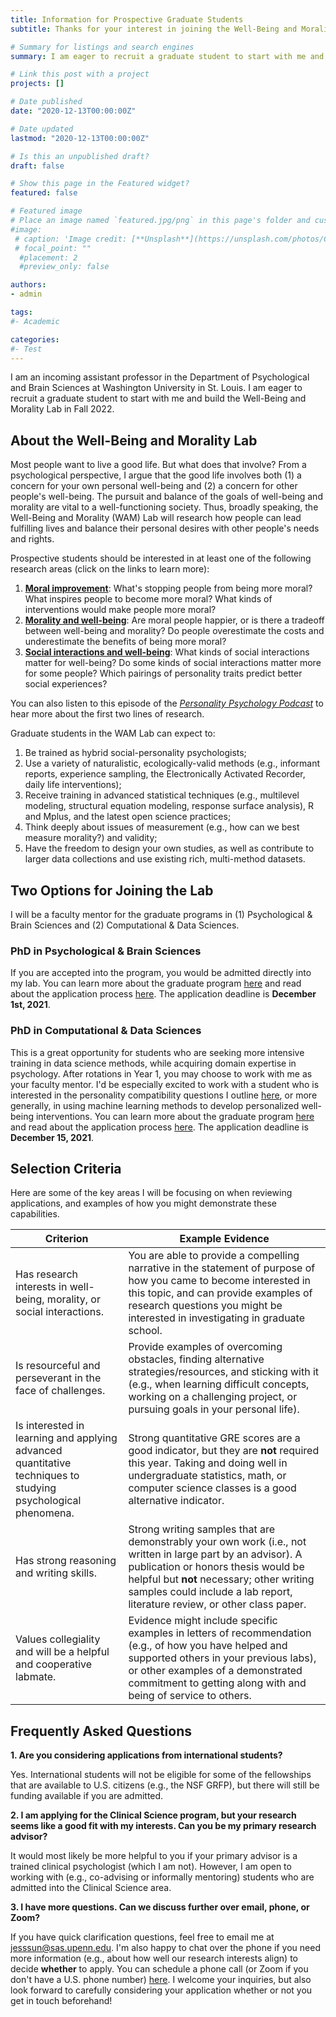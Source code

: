 ```yaml
---
title: Information for Prospective Graduate Students
subtitle: Thanks for your interest in joining the Well-Being and Morality Lab! Here's some information to give you a sense of whether the lab would be a good fit and what I'm looking for in a prospective graduate student.

# Summary for listings and search engines
summary: I am eager to recruit a graduate student to start with me and build the Well-Being and Morality Lab in Fall 2022. Read on to find out more about the lab and what I'm looking for in a prospective graduate student.

# Link this post with a project
projects: []

# Date published
date: "2020-12-13T00:00:00Z"

# Date updated
lastmod: "2020-12-13T00:00:00Z"

# Is this an unpublished draft?
draft: false

# Show this page in the Featured widget?
featured: false

# Featured image
# Place an image named `featured.jpg/png` in this page's folder and customize its options here.
#image:
 # caption: 'Image credit: [**Unsplash**](https://unsplash.com/photos/CpkOjOcXdUY)'
 # focal_point: ""
  #placement: 2
  #preview_only: false

authors:
- admin

tags:
#- Academic

categories:
#- Test
---
```

I am an incoming assistant professor in the Department of Psychological and Brain Sciences at Washington University in St. Louis. I am eager to recruit a graduate student to start with me and build the Well-Being and Morality Lab in Fall 2022.

## About the Well-Being and Morality Lab

Most people want to live a good life. But what does that involve? From a psychological perspective, I argue that the good life involves both (1) a concern for your own personal well-being and (2) a concern for other people's well-being. The pursuit and balance of the goals of well-being and morality are vital to a well-functioning society. Thus, broadly speaking, the Well-Being and Morality (WAM) Lab will research how people can lead fulfilling lives and balance their personal desires with other people's needs and rights.

Prospective students should be interested in at least one of the following research areas (click on the links to learn more):

1. [**Moral improvement**](https://jessiesun.me/research/moralimprovement/): What's stopping people from being more moral? What inspires people to become more moral? What kinds of interventions would make people more moral?
2. [**Morality and well-being**](https://jessiesun.me/research/moralitywellbeing/): Are moral people happier, or is there a tradeoff between well-being and morality? Do people overestimate the costs and underestimate the benefits of being more moral?
3. [**Social interactions and well-being**](https://jessiesun.me/research/socialinteractions/): What kinds of social interactions matter for well-being? Do some kinds of social interactions matter more for some people? Which pairings of personality traits predict better social experiences?

You can also listen to this episode of the [*Personality Psychology Podcast*](https://personalitypsychologypodcast.podbean.com/e/8-morality-and-moral-development-with-jessie-sun/) to hear more about the first two lines of research.

Graduate students in the WAM Lab can expect to:

1. Be trained as hybrid social-personality psychologists;
2. Use a variety of naturalistic, ecologically-valid methods (e.g., informant reports, experience sampling, the Electronically Activated Recorder, daily life interventions);
3. Receive training in advanced statistical techniques (e.g., multilevel modeling, structural equation modeling, response surface analysis), R and Mplus, and the latest open science practices;
4. Think deeply about issues of measurement (e.g., how can we best measure morality?) and validity;
5. Have the freedom to design your own studies, as well as contribute to larger data collections and use existing rich, multi-method datasets.

## Two Options for Joining the Lab

I will be a faculty mentor for the graduate programs in (1) Psychological & Brain Sciences and (2) Computational & Data Sciences.

### PhD in Psychological & Brain Sciences
If you are accepted into the program, you would be admitted directly into my lab. You can learn more about the graduate program [here](https://psych.wustl.edu/graduate-program) and read about the application process [here](https://psych.wustl.edu/apply). The application deadline is **December 1st, 2021**.
### PhD in Computational & Data Sciences
This is a great opportunity for students who are seeking more intensive training in data science methods, while acquiring domain expertise in psychology. After rotations in Year 1, you may choose to work with me as your faculty mentor. I'd be especially excited to work with a student who is interested in the personality compatibility questions I outline [here](https://jessiesun.me/research/socialinteractions/), or more generally, in using machine learning methods to develop personalized well-being interventions. You can learn more about the graduate program [here](https://datasciences.wustl.edu/) and read about the application process [here](https://datasciences.wustl.edu/application-support/). The application deadline is **December 15, 2021**.

## Selection Criteria

Here are some of the key areas I will be focusing on when reviewing applications, and examples of how you might demonstrate these capabilities.

| Criterion      | Example Evidence |
| ----------- | ----------- |
| Has research interests in well-being, morality, or social interactions.      | You are able to provide a compelling narrative in the statement of purpose of how you came to become interested in this topic, and can provide examples of research questions you might be interested in investigating in graduate school.       |
| Is resourceful and perseverant in the face of challenges.   | Provide examples of overcoming obstacles, finding alternative strategies/resources, and sticking with it (e.g., when learning difficult concepts, working on a challenging project, or pursuing goals in your personal life).      |
| Is interested in learning and applying advanced quantitative techniques to studying psychological phenomena.    | Strong quantitative GRE scores are a good indicator, but they are **not** required this year. Taking and doing well in undergraduate statistics, math, or computer science classes is a good alternative indicator. |
| Has strong reasoning and writing skills.   | Strong writing samples that are demonstrably your own work (i.e., not written in large part by an advisor). A publication or honors thesis would be helpful but **not** necessary; other writing samples could include a lab report, literature review, or other class paper.       |
| Values collegiality and will be a helpful and cooperative labmate.   | Evidence might include specific examples in letters of recommendation (e.g., of how you have helped and supported others in your previous labs), or other examples of a demonstrated commitment to getting along with and being of service to others.      |

## Frequently Asked Questions

**1. Are you considering applications from international students?**

Yes. International students will not be eligible for some of the fellowships that are available to U.S. citizens (e.g., the NSF GRFP), but there will still be funding available if you are admitted.

**2. I am applying for the Clinical Science program, but your research seems like a good fit with my interests. Can you be my primary research advisor?**

It would most likely be more helpful to you if your primary advisor is a trained clinical psychologist (which I am not). However, I am open to working with (e.g., co-advising or informally mentoring) students who are admitted into the Clinical Science area.

**3. I have more questions. Can we discuss further over email, phone, or Zoom?**

If you have quick clarification questions, feel free to email me at jesssun@sas.upenn.edu. I'm also happy to chat over the phone if you need more information (e.g., about how well our research interests align) to decide **whether** to apply. You can schedule a phone call (or Zoom if you don't have a U.S. phone number) [here](https://calendly.com/jessiesunpsych/15min). I welcome your inquiries, but also look forward to carefully considering your application whether or not you get in touch beforehand!
